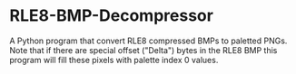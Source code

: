# RLE8-BMP-Decompressor

A Python program that convert RLE8 compressed BMPs to paletted PNGs.
Note that if there are special offset ("Delta") bytes in the RLE8 BMP this program will fill these pixels with palette index 0 values.